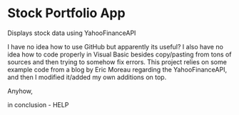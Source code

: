 # Stock Portfolio App
Displays stock data using YahooFinanceAPI

I have no idea how to use GitHub but apparently its useful?
I also have no idea how to code properly in Visual Basic besides copy/pasting from tons of sources and then trying to somehow fix errors.
This project relies on some example code from a blog by Eric Moreau regarding the YahooFinanceAPI, and then I modified it/added my own additions on top.

Anyhow,

in conclusion - HELP
